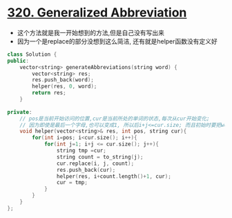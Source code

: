 # [320. Generalized Abbreviation](https://leetcode.com/problems/generalized-abbreviation/description/)
* 这个方法就是我一开始想到的方法,但是自己没有写出来
* 因为一个是replace的部分没想到这么简洁, 还有就是helper函数没有定义好

```c++
class Solution {
public:
    vector<string> generateAbbreviations(string word) {
        vector<string> res;
        res.push_back(word);
        helper(res, 0, word);
        return res;
    }
    
private:
    // pos是当前开始访问的位置,cur是当前所处的单词的状态,每次从cur开始变化;
    // 因为即使是最后一个字母,也可以变成1, 所以后i+j<=cur.size; 而且初始时要把word放进去
    void helper(vector<string>& res, int pos, string cur){            
        for(int i=pos; i<cur.size(); i++){
            for(int j=1; i+j <= cur.size(); j++){
                string tmp =cur;
                string count = to_string(j);
                cur.replace(i, j, count);
                res.push_back(cur);
                helper(res, i+count.length()+1, cur);
                cur = tmp;
            }
        }
    }
};
```

